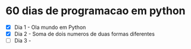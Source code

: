 # 60 dias de programacao em python

- [x] Dia 1 - Ola mundo em Python
- [x] Dia 2 - Soma de dois numeros de duas formas diferentes
- [ ] Dia 3 - 
